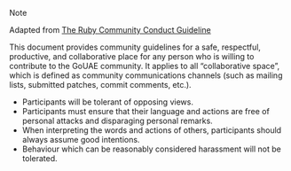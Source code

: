 > [!NOTE]
> Adapted from [The Ruby Community Conduct Guideline](https://www.ruby-lang.org/en/conduct/) 

This document provides community guidelines for a safe, respectful, productive, and collaborative place for any person who is willing to contribute to the GoUAE community. It applies to all “collaborative space”, which is defined as community communications channels (such as mailing lists, submitted patches, commit comments, etc.).

- Participants will be tolerant of opposing views.
- Participants must ensure that their language and actions are free of personal attacks and disparaging personal remarks.
- When interpreting the words and actions of others, participants should always assume good intentions.
- Behaviour which can be reasonably considered harassment will not be tolerated.
